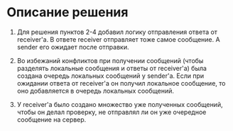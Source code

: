 # Описание решения

1. Для решения пунктов 2-4 добавил логику отправления ответа от receiver'а. В ответе receiver отправляет тоже самое сообщение. А sender его ожидает после отправки.

2. Во избежаний конфликтов при получении сообщений (чтобы разделять локальные сообщения и ответы от receiver'а) была создана очередь локальных сообщений у sender'а. Если при ожидании ответа от receiver'а он получил локальное сообщение, то оно добавляется в очередь локальных сообщений.

3. У receiver'а было создано множество уже полученных сообщений, чтобы он делал проверку, не отправлял ли он уже очередное сообщение на сервер.
